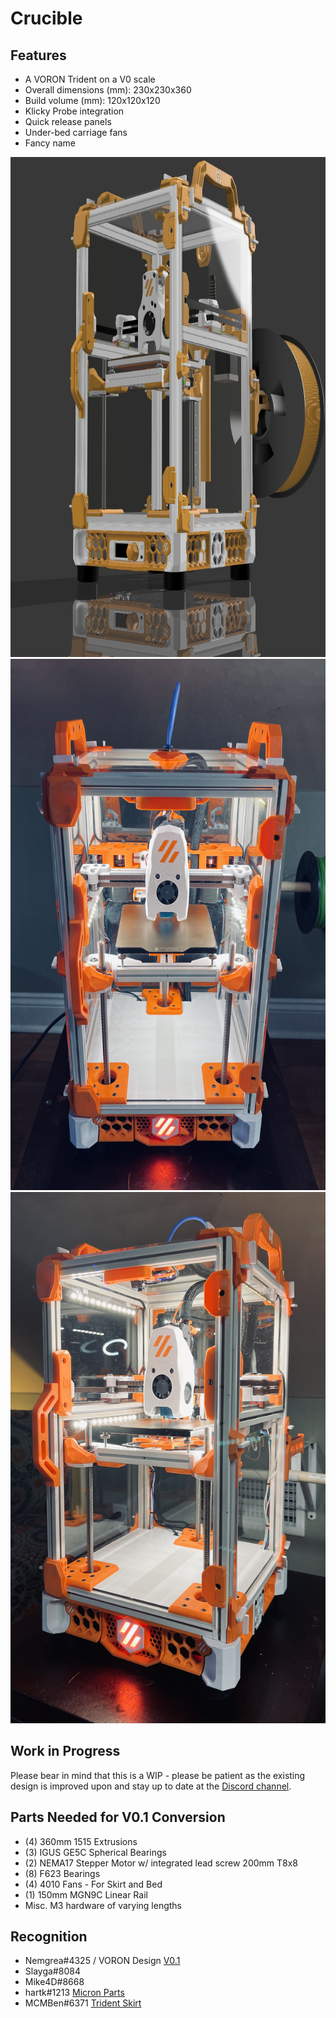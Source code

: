# Crucible 

## Features
* A VORON Trident on a V0 scale
* Overall dimensions (mm): 230x230x360
* Build volume (mm): 120x120x120
* Klicky Probe integration
* Quick release panels
* Under-bed carriage fans 
* Fancy name

<img src="images/39AACB69-7EE5-40F5-BEBB-ACBA2BDBE145.jpeg" width="800" height="800">
<img src="images/5D5C15D4-5C5B-44C7-AC00-2AAD4BF1DE03.jpeg" width="600" height="850">
<img src="images/5DB0F848-9E6B-4D25-B1EE-E583A8C76F0B.jpeg" width="550" height="850">

## Work in Progress

Please bear in mind that this is a WIP - please be patient as the existing design is improved upon and stay up to date at the [Discord channel](https://discord.gg/UQzPxNhA92).

## Parts Needed for V0.1 Conversion
* (4) 360mm 1515 Extrusions
* (3) IGUS GE5C Spherical Bearings
* (2) NEMA17 Stepper Motor w/ integrated lead screw 200mm T8x8
* (8) F623 Bearings
* (4) 4010 Fans - For Skirt and Bed
* (1) 150mm MGN9C Linear Rail
* Misc. M3 hardware of varying lengths


## Recognition
* Nemgrea#4325 / VORON Design [V0.1](https://vorondesign.com/voron0.1)
* Slayga#8084
* Mike4D#8668
* hartk#1213 [Micron Parts](https://github.com/hartk1213/Micron)
* MCMBen#6371  [Trident Skirt](https://github.com/Fleafa/VoronUsers/tree/V0.1-Trident-skirt/printer_mods/MCMBen/Voron0_Trident_Skirt) 

